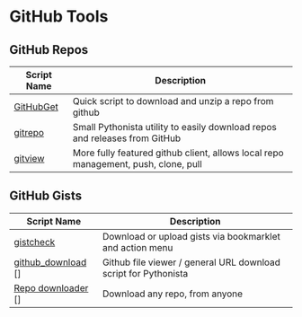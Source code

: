 # GitHub Tools

GitHub Repos
------------

| Script Name   | Description   | 
| ------------- | ------------- | 
| [GitHubGet][] | Quick script to download and unzip a repo from github |
| [gitrepo][]   | Small Pythonista utility to easily download repos and releases from GitHub |
| [gitview][]| More fully featured github client, allows local repo management, push, clone, pull |

GitHub Gists
------------

| Script Name        | Description   | 
| -------------      | ------------- | 
| [gistcheck][]  |  Download or upload gists via bookmarklet and action menu      |
| [github_download] [] | Github file viewer / general URL download script for Pythonista |
| [Repo downloader] [] | Download any repo, from anyone |

[gistcheck]: https://gist.github.com/jsbain/1c95b3491d65d9e24456#
[GitHubGet]: https://github.com/jsbain/GitHubGet
[github_download]: https://gist.github.com/SpotlightKid/04c2b5ce5978c0d66e6e
[gitrepo]: https://github.com/Vik2015/gitrepo
[gitview]: https://github.com/jsbain/gitview
[Repo downloader]: https://gist.github.com/671620616/3e04758185af8f98bf72

